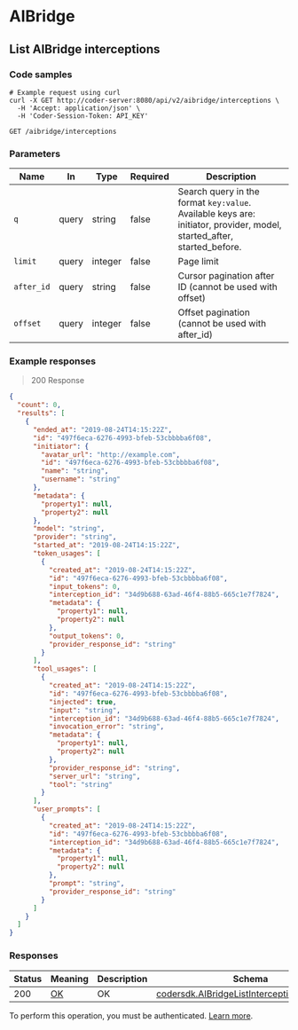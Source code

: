 # AIBridge

## List AIBridge interceptions

### Code samples

```shell
# Example request using curl
curl -X GET http://coder-server:8080/api/v2/aibridge/interceptions \
  -H 'Accept: application/json' \
  -H 'Coder-Session-Token: API_KEY'
```

`GET /aibridge/interceptions`

### Parameters

| Name       | In    | Type    | Required | Description                                                                                                            |
|------------|-------|---------|----------|------------------------------------------------------------------------------------------------------------------------|
| `q`        | query | string  | false    | Search query in the format `key:value`. Available keys are: initiator, provider, model, started_after, started_before. |
| `limit`    | query | integer | false    | Page limit                                                                                                             |
| `after_id` | query | string  | false    | Cursor pagination after ID (cannot be used with offset)                                                                |
| `offset`   | query | integer | false    | Offset pagination (cannot be used with after_id)                                                                       |

### Example responses

> 200 Response

```json
{
  "count": 0,
  "results": [
    {
      "ended_at": "2019-08-24T14:15:22Z",
      "id": "497f6eca-6276-4993-bfeb-53cbbbba6f08",
      "initiator": {
        "avatar_url": "http://example.com",
        "id": "497f6eca-6276-4993-bfeb-53cbbbba6f08",
        "name": "string",
        "username": "string"
      },
      "metadata": {
        "property1": null,
        "property2": null
      },
      "model": "string",
      "provider": "string",
      "started_at": "2019-08-24T14:15:22Z",
      "token_usages": [
        {
          "created_at": "2019-08-24T14:15:22Z",
          "id": "497f6eca-6276-4993-bfeb-53cbbbba6f08",
          "input_tokens": 0,
          "interception_id": "34d9b688-63ad-46f4-88b5-665c1e7f7824",
          "metadata": {
            "property1": null,
            "property2": null
          },
          "output_tokens": 0,
          "provider_response_id": "string"
        }
      ],
      "tool_usages": [
        {
          "created_at": "2019-08-24T14:15:22Z",
          "id": "497f6eca-6276-4993-bfeb-53cbbbba6f08",
          "injected": true,
          "input": "string",
          "interception_id": "34d9b688-63ad-46f4-88b5-665c1e7f7824",
          "invocation_error": "string",
          "metadata": {
            "property1": null,
            "property2": null
          },
          "provider_response_id": "string",
          "server_url": "string",
          "tool": "string"
        }
      ],
      "user_prompts": [
        {
          "created_at": "2019-08-24T14:15:22Z",
          "id": "497f6eca-6276-4993-bfeb-53cbbbba6f08",
          "interception_id": "34d9b688-63ad-46f4-88b5-665c1e7f7824",
          "metadata": {
            "property1": null,
            "property2": null
          },
          "prompt": "string",
          "provider_response_id": "string"
        }
      ]
    }
  ]
}
```

### Responses

| Status | Meaning                                                 | Description | Schema                                                                                             |
|--------|---------------------------------------------------------|-------------|----------------------------------------------------------------------------------------------------|
| 200    | [OK](https://tools.ietf.org/html/rfc7231#section-6.3.1) | OK          | [codersdk.AIBridgeListInterceptionsResponse](schemas.md#codersdkaibridgelistinterceptionsresponse) |

To perform this operation, you must be authenticated. [Learn more](authentication.md).
